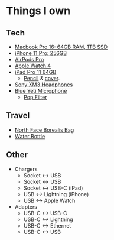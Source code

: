 # Things I own

## Tech

- [Macbook Pro 16: 64GB RAM, 1TB SSD](https://www.apple.com/shop/buy-mac/macbook-pro/16-inch)
- [iPhone 11 Pro: 256GB](https://www.apple.com/iphone-11-pro/)
- [AirPods Pro](https://www.apple.com/airpods-pro/)
- [Apple Watch 4](https://www.apple.com/watch/)
- [iPad Pro 11 64GB](https://www.apple.com/ipad-pro/)
  - [Pencil](https://www.apple.com/shop/product/MU8F2AM/A/apple-pencil-2nd-generation) & [cover](https://www.apple.com/shop/product/MRX72ZM/A/smart-folio-for-11-inch-ipad-pro-charcoal-gray).
- [Sony XM3 Headphones](https://www.sony.com/electronics/headband-headphones/wh-1000xm3)
- [Blue Yeti Microphone](https://www.bluedesigns.com/products/yeti/)
  - [Pop Filter](https://www.keymusic.com/item/konig-meyer-23956-popkiller/)

## Travel

- [North Face Borealis Bag](https://www.thenorthface.com/shop/borealis-nf0a3kv3)
- [Water Bottle](https://corkcicle.com/products/classic-canteen?variant=13011375620184)

## Other

- Chargers
  - Socket <-> USB
  - Socket <-> USB
  - Socket <-> USB-C (iPad)
  - USB <-> Lightning (iPhone)
  - USB <-> Apple Watch
- Adapters
  - USB-C <-> USB-C
  - USB-C <-> Lightning
  - USB-C <-> Ethernet
  - USB-C <-> USB
